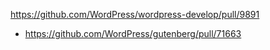 https://github.com/WordPress/wordpress-develop/pull/9891

* https://github.com/WordPress/gutenberg/pull/71663